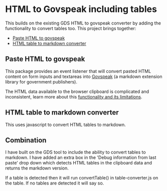 # HTML to Govspeak including tables
This builds on the existing GDS HTML to govspeak converter by adding the functionality to convert tables too.
This project brings together:

- [Paste HTML to govspeak](https://github.com/alphagov/paste-html-to-govspeak)
- [HTML table to markdown converter ](https://github.com/johnbeech/html-table-to-markdown-converter/tree/master)

## Paste HTML to govspeak

This package provides an event listener that will convert pasted HTML content on form inputs and textareas into [Govspeak](https://github.com/alphagov/govspeak) (a markdown extension library for government publishers).

The HTML data available to the browser clipboard is complicated and inconsistent, learn more about this [functionality and its limitations](https://github.com/alphagov/paste-html-to-govspeak/blob/main/docs/functionality-overview.md).

## HTML table to markdown converter

This uses javascript to convert HTML tables to markdown.

## Combination

I have built on the GDS tool to include the ability to convert tables to markdown. I have added an extra box in the 'Debug information from last paste' drop down which detects HTML tables in the clipboard data and returns the markdown version. 

If a table is detected then it will run convertTable() in table-converter.js on the table. If no tables are detected it will say so.
